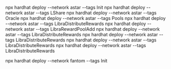 npx hardhat deploy --network astar --tags Init
npx hardhat deploy --network astar --tags LShare
npx hardhat deploy --network astar --tags Oracle
npx hardhat deploy --network astar --tags Pools
npx hardhat deploy --network astar --tags LibraDistributeRewards
npx hardhat deploy --network astar --tags LibraRewardPoolAdd
npx hardhat deploy --network astar --tags LibraDistributeRewards
npx hardhat deploy --network astar --tags LibraDistributeRewards
npx hardhat deploy --network astar --tags LibraDistributeRewards
npx hardhat deploy --network astar --tags LibraDistributeRewards

npx hardhat deploy --network fantom --tags Init
